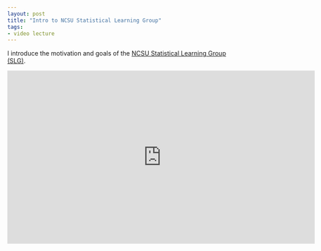 ```yaml
---
layout: post
title: "Intro to NCSU Statistical Learning Group"
tags:
- video lecture
---
```


I introduce the motivation and goals of the [NCSU Statistical Learning Group (SLG)](https://github.com/nsgrantham/slg-ncsu-2014-fall/).

<iframe width="700" height="394" src="https://www.youtube.com/embed/zOMb5wp1nVA" frameborder="0"> </iframe><br />


